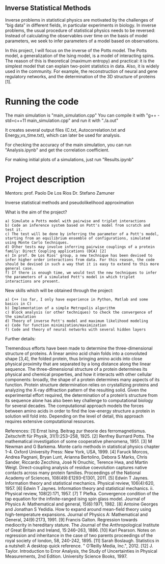 ## Inverse Statistical Methods

Inverse problems in statistical physics are motivated by the challenges of “big data” in different fields, in particular experiments in biology. In inverse problems, the usual procedure of statistical physics needs to be reversed: Instead of calculating the observables over time on the basis of model parameters, we seek to infer parameters of a model based on observations.

In this project, I will focus on the inverse of the Potts model. The Potts model, a generalization of the Ising model, is a model of interacting spins. The reason of this is theoretical (maximum entropy) and practical: it is the simplest model that can explain two-point statistics in data. Also, it is widely used in the community. For example, the reconstruction of neural and gene regulatory networks, and the determination of the 3D structure of proteins [1].

# Running the code
The main simulation is "main_simulation.cpp"
You can compile it with "g++ -std=c++11 main_simulation.cpp" and run it with "./a.out"

It creates several output files (C.txt, Autocorrelation.txt and Energy_vs_time.txt), which can later be used for analysis.

For checking the accuracy of the main simulation, you can run "Analysis.ipynb" and get the correlation coefficient.

For making initial plots of a simulations, just run "Results.ipynb"


# Project description
Mentors: prof. Paolo De Los Rios Dr. Stefano Zamuner

Inverse statistical methods and pseudolikelihood approximation

What is the aim of the project?

	a) Simulate a Potts model with pairwise and triplet interactions
	b) Code an inference system based on Pott's model from scratch and test it.
	c) The test will be done by inferring the parameter of a Pott's model, starting from an equilibrium ensemble of configurations, simulated using Monte Carlo techniques.
	d) Other tests may involve inferring pairwise couplings of a protein family: Direct Coupling applications (DCA) [2]
	e) In prof. De Los Rios' group, a new technique has been devised to infer higher order interactions from data. For this reason, the code should be devised in such a way that it is easy to extend to this more general case.
	f) If there is enough time, we would test the new techniques to infer the parameters of a simulated Pott's model in which triplet interactions are present.


New skills which will be obtained through the project:

	a) C++ (so far, I only have experience in Python, Matlab and some basics in C)
	b) Implementation of a simple Metropolis algorithm
	c) Block analysis (or other techniques) to check the convergence of the simulation
	d) Theory of inverse Pott's model and maximum likelihood modeling
	e) Code for function minimization/maximization
	f) Code and theory of neural networks with several hidden layers


Further details:

Tremendous efforts have been made to determine the three-dimensional structure of proteins. A linear amino acid chain folds into a convoluted shape [3,4], the folded protein, thus bringing amino acids into close physical proximity that are separated by a long distance along the linear sequence. The three-dimensional structure of a protein determines its physical and chemical properties, and how it interacts with other cellular components: broadly, the shape of a protein determines many aspects of its function. Protein structure determination relies on crystallizing proteins and analyzing the X-ray diffraction pattern of the resulting solid. Given the experimental effort required, the determination of a protein’s structure from its sequence alone has also been key challenge to computational biology for several decades. The computational approach models the forces between amino acids in order to find the low-energy structure a protein in solution will fold into. Depending on the level of detail, this approach requires extensive computational resources.

References:
	[1] Ernst Ising. Beitrag zur theorie des ferromagnetismus. Zeitschrift für Physik, 31(1):253–258, 1925.
	[2] Renfrey Burnard Potts. The mathematical investigation of some cooperative phenomena, 1951.
	[3] M Newman and G Barkema. Monte carlo methods in statistical physics chapter 1-4. Oxford University Press: New York, USA, 1999.
	[4] Faruck Morcos, Andrea Pagnani, Bryan Lunt, Arianna Bertolino, Debora S Marks, Chris Sander, Riccardo Zecchina, José N Onuchic, Terence Hwa, and Martin Weigt. Direct-coupling analysis of residue coevolution captures native contacts across many protein families. Proceedings of the National Academy of Sciences, 108(49):E1293–E1301, 2011.
	[5] Edwin T Jaynes. Information theory and statistical mechanics. Physical review, 106(4):620, 1957.
	[6] Edwin T Jaynes. Information theory and statistical mechanics. ii. Physical review, 108(2):171, 1957.
	[7] T Plefka. Convergence condition of the tap equation for the infinite-ranged ising spin glass model. Journal of Physics A: Mathematical and general, 15(6):1971, 1982.
	[8] Antoine Georges and Jonathan S Yedidia. How to expand around mean-field theory using high-temperature expansions. Journal of Physics A: Mathematical and General, 24(9):2173, 1991.
	[9] Francis Galton. Regression towards mediocrity in hereditary stature. The Journal of the Anthropological Institute of Great Britain and Ireland, 15:246–263, 1886.
	[10] Karl Pearson. Notes on regression and inheritance in the case of two parents proceedings of the royal society of london, 58, 240-242, 1895.
	[11] Sarah Boslaugh. Statistics in a nutshell: A desktop quick reference. " O’Reilly Media, Inc.", 2012.
	[12] J. Taylor. Introduction to Error Analysis, the Study of Uncertainties in Physical Measurements, 2nd Edition. University Science Books, 1997.
